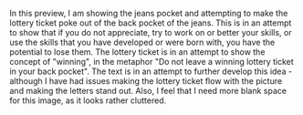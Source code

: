 In this preview, I am showing the jeans pocket and attempting to make the lottery ticket poke out of the back pocket of the jeans.
This is in an attempt to show that if you do not appreciate, try to work on or better your skills, or use the skills that you have developed or were born with, you have the potential to lose them.
The lottery ticket is in an attempt to show the concept of "winning", in the metaphor "Do not leave a winning lottery ticket in your back pocket". 
The text is in an attempt to further develop this idea - although I have had issues making the lottery ticket flow with the picture and making the letters stand out. Also, I feel that I need more blank space for this image, as it looks rather cluttered. 
